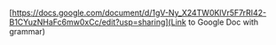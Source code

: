 [https://docs.google.com/document/d/1gV-Ny_X24TW0KlVr5F7rRI42-B1CYuzNHaFc6mw0xCc/edit?usp=sharing](Link to Google Doc with grammar)
